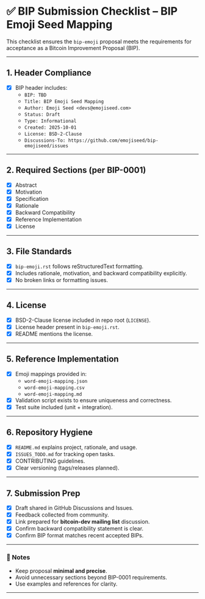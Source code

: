 # ✅ BIP Submission Checklist – BIP Emoji Seed Mapping

This checklist ensures the `bip-emoji` proposal meets the requirements for acceptance as a Bitcoin Improvement Proposal (BIP).

---

## 1. Header Compliance
- [x] BIP header includes:
  - `BIP: TBD`
  - `Title: BIP Emoji Seed Mapping`
  - `Author: Emoji Seed <devs@emojiseed.com>`
  - `Status: Draft`
  - `Type: Informational`
  - `Created: 2025-10-01`
  - `License: BSD-2-Clause`
  - `Discussions-To: https://github.com/emojiseed/bip-emojiseed/issues`

---

## 2. Required Sections (per BIP-0001)
- [x] Abstract  
- [x] Motivation  
- [x] Specification  
- [x] Rationale  
- [x] Backward Compatibility  
- [x] Reference Implementation  
- [x] License  

---

## 3. File Standards
- [x] `bip-emoji.rst` follows reStructuredText formatting.  
- [x] Includes rationale, motivation, and backward compatibility explicitly.  
- [x] No broken links or formatting issues.  

---

## 4. License
- [x] BSD-2-Clause license included in repo root (`LICENSE`).  
- [x] License header present in `bip-emoji.rst`.  
- [x] README mentions the license.  

---

## 5. Reference Implementation
- [x] Emoji mappings provided in:
  - `word-emoji-mapping.json`
  - `word-emoji-mapping.csv`
  - `word-emoji-mapping.md`
- [x] Validation script exists to ensure uniqueness and correctness.  
- [x] Test suite included (unit + integration).  

---

## 6. Repository Hygiene
- [x] `README.md` explains project, rationale, and usage.  
- [x] `ISSUES_TODO.md` for tracking open tasks.  
- [x] CONTRIBUTING guidelines.  
- [x] Clear versioning (tags/releases planned).  

---

## 7. Submission Prep
- [x] Draft shared in GitHub Discussions and Issues.  
- [x] Feedback collected from community.  
- [x] Link prepared for **bitcoin-dev mailing list** discussion.  
- [x] Confirm backward compatibility statement is clear.  
- [x] Confirm BIP format matches recent accepted BIPs.  

---

### 📌 Notes
- Keep proposal **minimal and precise**.  
- Avoid unnecessary sections beyond BIP-0001 requirements.  
- Use examples and references for clarity.  

---
